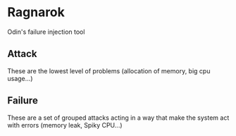 # Ragnarok

Odin's failure injection tool

## Attack

These are the lowest level of problems (allocation of memory, big cpu usage...)

## Failure

These are a set of grouped attacks acting in a way that make the system act with errors (memory leak, Spiky CPU...)
